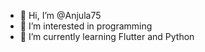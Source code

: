 - 👋 Hi, I’m @Anjula75
- 👀 I’m interested in programming
- 🌱 I’m currently learning Flutter and Python


<!---
Anjula75/Anjula75 is a ✨ special ✨ repository because its `README.md` (this file) appears on your GitHub profile.
You can click the Preview link to take a look at your changes.
--->
